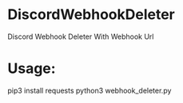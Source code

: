 # DiscordWebhookDeleter
Discord Webhook Deleter With Webhook Url

# Usage:
pip3 install requests
python3 webhook_deleter.py
